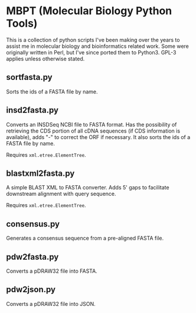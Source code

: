 # MBPT (Molecular Biology Python Tools)

This is a collection of python scripts I've been making over the years to assist me in molecular biology and bioinformatics related work. Some were originally written in Perl, but I've since ported them to Python3. GPL-3 applies unless otherwise stated.

## sortfasta.py

Sorts the ids of a FASTA file by name.

## insd2fasta.py

Converts an INSDSeq NCBI file to FASTA format. Has the possibility of retrieving the CDS portion of all cDNA sequences (if CDS information is available), adds \"-\" to correct the ORF if necessary. It also sorts the ids of a FASTA file by name.

Requires `xml.etree.ElementTree`.

## blastxml2fasta.py

A simple BLAST XML to FASTA converter. Adds 5' gaps to facilitate downstream alignment with query sequence.

Requires `xml.etree.ElementTree`.

## consensus.py

Generates a consensus sequence from a pre-aligned FASTA file.

## pdw2fasta.py

Converts a pDRAW32 file into FASTA.

## pdw2json.py

Converts a pDRAW32 file into JSON.

